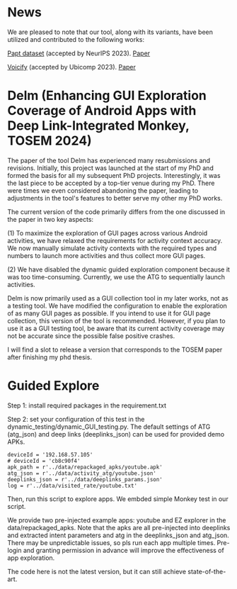 # News
We are pleased to note that our tool, along with its variants, have been utilized and contributed to the following works:

[Papt dataset](https://github.com/huhanGitHub/papt) (accepted by NeurIPS 2023). [Paper](https://arxiv.org/abs/2310.04755)

[Voicify](https://github.com/vuminhduc796/Voicify) (accepted by Ubicomp 2023). [Paper](https://arxiv.org/pdf/2305.05198.pdf)


# Delm (Enhancing GUI Exploration Coverage of Android Apps with Deep Link-Integrated Monkey, TOSEM 2024)
The paper of the tool Delm has experienced many resubmissions and revisions. Initially, this project was launched at the start of my PhD and formed the basis for all my subsequent PhD projects. Interestingly, it was the last piece to be accepted by a top-tier venue during my PhD. There were times we even considered abandoning the paper, leading to adjustments in the tool's features to better serve my other my PhD works.

The current version of the code primarily differs from the one discussed in the paper in two key aspects:

(1) To maximize the exploration of GUI pages across various Android activities, we have relaxed the requirements for activity context accuracy. We now manually simulate activity contexts with the required types and numbers to launch more activities and thus collect more GUI pages.

(2) We have disabled the dynamic guided exploration component because it was too time-consuming. Currently, we use the ATG to sequentially launch activities.


Delm is now primarily used as a GUI collection tool in my later works, not as a testing tool. We have modified the configuration to enable the exploration of as many GUI pages as possible. If you intend to use it for GUI page collection, this version of the tool is recommended. However, if you plan to use it as a GUI testing tool, be aware that its current activity coverage may not be accurate since the possible false positive crashes.

I will find a slot to release a version that corresponds to the TOSEM paper after finishing my phd thesis. 


# Guided Explore
Step 1: install required packages in the requirement.txt

Step 2:
set your configuration of this test in the dynamic_testing/dynamic_GUI_testing.py.
The default settings of ATG (atg_json) and deep links (deeplinks_json) can be used for provided demo APKs.

    deviceId = '192.168.57.105'
    # deviceId = 'cb8c90f4'
    apk_path = r'../data/repackaged_apks/youtube.apk'
    atg_json = r'../data/activity_atg/youtube.json'
    deeplinks_json = r'../data/deeplinks_params.json'
    log = r'../data/visited_rate/youtube.txt'
    
 Then, run this script to explore apps. We embded simple Monkey test in our script.
 
 We provide two pre-injected example apps: youtube and EZ explorer in the data/repackaged_apks.
 Note that the apks are all pre-injected into deeplinks and extracted intent parameters and atg in the deeplinks_json and atg_json.
 There may be unpredictable issues, so pls run each app multiple times.
 Pre-login and granting permission in advance will improve the effectiveness of app exploration.
 
 The code here is not the latest version, but it can still achieve state-of-the-art.
 
